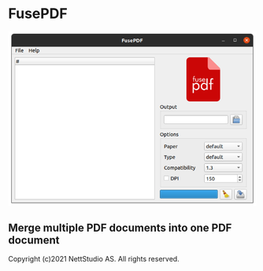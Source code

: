 # FusePDF

![screenshot](fusepdf-screenshot.png "FusePDF screenshot")

## Merge multiple PDF documents into one PDF document

Copyright (c)2021 NettStudio AS. All rights reserved.
